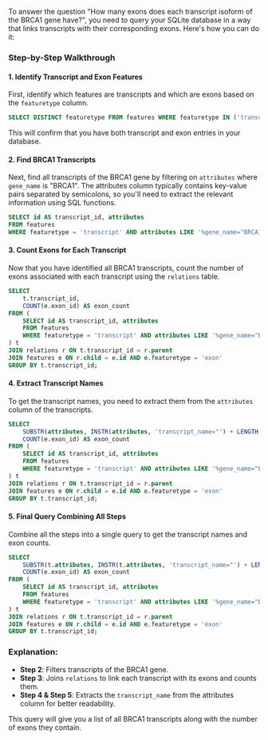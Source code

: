To answer the question "How many exons does each transcript isoform of the BRCA1 gene have?", you need to query your SQLite database in a way that links transcripts with their corresponding exons. Here's how you can do it:

### Step-by-Step Walkthrough

#### 1. Identify Transcript and Exon Features
First, identify which features are transcripts and which are exons based on the `featuretype` column.

```sql
SELECT DISTINCT featuretype FROM features WHERE featuretype IN ('transcript', 'exon');
```

This will confirm that you have both transcript and exon entries in your database.

#### 2. Find BRCA1 Transcripts
Next, find all transcripts of the BRCA1 gene by filtering on `attributes` where `gene_name` is "BRCA1". The attributes column typically contains key-value pairs separated by semicolons, so you'll need to extract the relevant information using SQL functions.

```sql
SELECT id AS transcript_id, attributes 
FROM features 
WHERE featuretype = 'transcript' AND attributes LIKE '%gene_name="BRCA1"%';
```

#### 3. Count Exons for Each Transcript
Now that you have identified all BRCA1 transcripts, count the number of exons associated with each transcript using the `relations` table.

```sql
SELECT 
    t.transcript_id,
    COUNT(e.exon_id) AS exon_count
FROM (
    SELECT id AS transcript_id, attributes 
    FROM features 
    WHERE featuretype = 'transcript' AND attributes LIKE '%gene_name="BRCA1"%'
) t
JOIN relations r ON t.transcript_id = r.parent
JOIN features e ON r.child = e.id AND e.featuretype = 'exon'
GROUP BY t.transcript_id;
```

#### 4. Extract Transcript Names
To get the transcript names, you need to extract them from the `attributes` column of the transcripts.

```sql
SELECT 
    SUBSTR(attributes, INSTR(attributes, 'transcript_name="') + LENGTH('transcript_name="'), INSTR(attributes, '"', INSTR(attributes, 'transcript_name="') + LENGTH('transcript_name="')) - (INSTR(attributes, 'transcript_name="') + LENGTH('transcript_name="'))) AS transcript_name,
    COUNT(e.exon_id) AS exon_count
FROM (
    SELECT id AS transcript_id, attributes 
    FROM features 
    WHERE featuretype = 'transcript' AND attributes LIKE '%gene_name="BRCA1"%'
) t
JOIN relations r ON t.transcript_id = r.parent
JOIN features e ON r.child = e.id AND e.featuretype = 'exon'
GROUP BY t.transcript_id;
```

#### 5. Final Query Combining All Steps
Combine all the steps into a single query to get the transcript names and exon counts.

```sql
SELECT 
    SUBSTR(t.attributes, INSTR(t.attributes, 'transcript_name="') + LENGTH('transcript_name="'), INSTR(t.attributes, '"', INSTR(t.attributes, 'transcript_name="') + LENGTH('transcript_name="')) - (INSTR(t.attributes, 'transcript_name="') + LENGTH('transcript_name="'))) AS transcript_name,
    COUNT(e.exon_id) AS exon_count
FROM (
    SELECT id AS transcript_id, attributes 
    FROM features 
    WHERE featuretype = 'transcript' AND attributes LIKE '%gene_name="BRCA1"%'
) t
JOIN relations r ON t.transcript_id = r.parent
JOIN features e ON r.child = e.id AND e.featuretype = 'exon'
GROUP BY t.transcript_id;
```

### Explanation:
- **Step 2**: Filters transcripts of the BRCA1 gene.
- **Step 3**: Joins `relations` to link each transcript with its exons and counts them.
- **Step 4 & Step 5**: Extracts the `transcript_name` from the attributes column for better readability.

This query will give you a list of all BRCA1 transcripts along with the number of exons they contain.